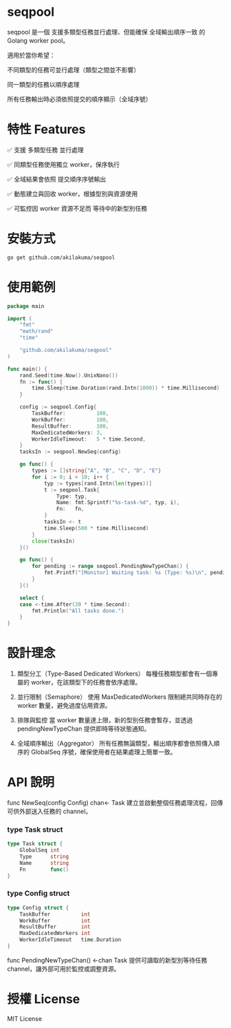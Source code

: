 # seqpool
seqpool 是一個 支援多類型任務並行處理、但能確保 全域輸出順序一致 的 Golang worker pool。

適用於當你希望：

不同類型的任務可並行處理（類型之間並不影響）

同一類型的任務以順序處理

所有任務輸出時必須依照提交的順序顯示（全域序號）

# 特性 Features
✅ 支援 多類型任務 並行處理

✅ 同類型任務使用獨立 worker，保序執行

✅ 全域結果會依照 提交順序序號輸出

✅ 動態建立與回收 worker，根據型別與資源使用

✅ 可監控因 worker 資源不足而 等待中的新型別任務

# 安裝方式
```bash
go get github.com/akilakuma/seqpool
```

# 使用範例
```go
package main

import (
	"fmt"
	"math/rand"
	"time"

	"github.com/akilakuma/seqpool"
)

func main() {
	rand.Seed(time.Now().UnixNano())
	fn := func() {
		time.Sleep(time.Duration(rand.Intn(1000)) * time.Millisecond)
	}

	config := seqpool.Config{
		TaskBuffer:          100,
		WorkBuffer:          100,
		ResultBuffer:        100,
		MaxDedicatedWorkers: 3,
		WorkerIdleTimeout:   5 * time.Second,
	}
	tasksIn := seqpool.NewSeq(config)

	go func() {
		types := []string{"A", "B", "C", "D", "E"}
		for i := 0; i < 10; i++ {
			typ := types[rand.Intn(len(types))]
			t := seqpool.Task{
				Type: typ,
				Name: fmt.Sprintf("%s-task-%d", typ, i),
				Fn:   fn,
			}
			tasksIn <- t
			time.Sleep(500 * time.Millisecond)
		}
		close(tasksIn)
	}()

	go func() {
		for pending := range seqpool.PendingNewTypeChan() {
			fmt.Printf("[Monitor] Waiting task: %s (Type: %s)\n", pending.Name, pending.Type)
		}
	}()

	select {
	case <-time.After(30 * time.Second):
		fmt.Println("All tasks done.")
	}
}

```
# 設計理念
1. 類型分工（Type-Based Dedicated Workers）
   每種任務類型都會有一個專屬的 worker，在該類型下的任務會依序處理。

2. 並行限制（Semaphore）
   使用 MaxDedicatedWorkers 限制總共同時存在的 worker 數量，避免過度佔用資源。

3. 排隊與監控
   當 worker 數量達上限，新的型別任務會暫存，並透過 pendingNewTypeChan 提供即時等待狀態通知。

4. 全域順序輸出（Aggregator）
   所有任務無論類型，輸出順序都會依照傳入順序的 GlobalSeq 序號，確保使用者在結果處理上簡單一致。

# API 說明
func NewSeq(config Config) chan<- Task
建立並啟動整個任務處理流程，回傳可供外部送入任務的 channel。

### type Task struct
```go
type Task struct {
	GlobalSeq int
	Type      string
	Name      string
	Fn        func()
}
```

### type Config struct
```go
type Config struct {
	TaskBuffer          int
	WorkBuffer          int
	ResultBuffer        int
	MaxDedicatedWorkers int
	WorkerIdleTimeout   time.Duration
}

```
func PendingNewTypeChan() <-chan Task
提供可讀取的新型別等待任務 channel，讓外部可用於監控或調整資源。

# 授權 License
MIT License